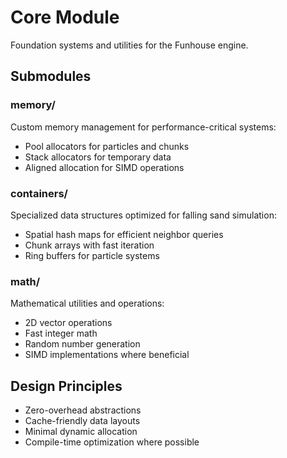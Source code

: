 # Core Module

Foundation systems and utilities for the Funhouse engine.

## Submodules

### memory/
Custom memory management for performance-critical systems:
- Pool allocators for particles and chunks
- Stack allocators for temporary data
- Aligned allocation for SIMD operations

### containers/
Specialized data structures optimized for falling sand simulation:
- Spatial hash maps for efficient neighbor queries
- Chunk arrays with fast iteration
- Ring buffers for particle systems

### math/
Mathematical utilities and operations:
- 2D vector operations
- Fast integer math
- Random number generation
- SIMD implementations where beneficial

## Design Principles

- Zero-overhead abstractions
- Cache-friendly data layouts  
- Minimal dynamic allocation
- Compile-time optimization where possible